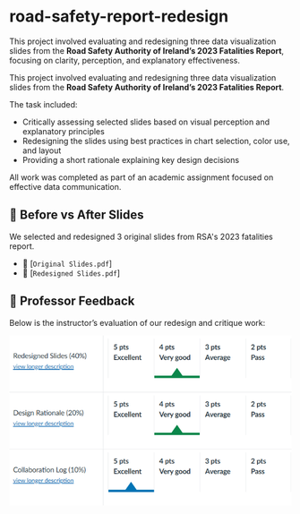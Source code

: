 # road-safety-report-redesign
This project involved evaluating and redesigning three data visualization slides from the **Road Safety Authority of Ireland’s 2023 Fatalities Report**, focusing on clarity, perception, and explanatory effectiveness.

This project involved evaluating and redesigning three data visualization slides from the **Road Safety Authority of Ireland’s 2023 Fatalities Report**.

The task included:
- Critically assessing selected slides based on visual perception and explanatory principles
- Redesigning the slides using best practices in chart selection, color use, and layout
- Providing a short rationale explaining key design decisions

All work was completed as part of an academic assignment focused on effective data communication.

## 📝 Before vs After Slides

We selected and redesigned 3 original slides from RSA's 2023 fatalities report.

- 📄 [`Original Slides.pdf`]
- 🎨 [`Redesigned Slides.pdf`]


## 🧠 Professor Feedback

Below is the instructor’s evaluation of our redesign and critique work:

![Professor Feedback](./Feedback.png)
